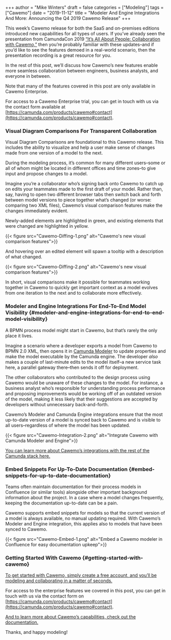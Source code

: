 +++
author = "Mike Winters"
draft = false
categories = ["Modeling"]
tags = ["Cawemo"]
date = "2019-11-12"
title = "Modeler And Engine Integrations And More: Announcing the Q4 2019 Cawemo Release"
+++

This week’s Cawemo release for both the SaaS and on-premises editions introduced new capabilities for all types of users. If you’ve already seen the presentation from CamundaCon 2019 [“It’s All About People: Collaboration with Cawemo,”](https://www.youtube.com/watch?v=AktOF_Hsgzo&feature=youtu.be) then you’re probably familiar with these updates–and if you’d like to see the features demoed in a real-world scenario, then the presentation recording is a great resource for you. 

In the rest of this post, we’ll discuss how Cawemo’s new features enable more seamless collaboration between engineers, business analysts, and everyone in between. 
<!--more-->

Note that many of the features covered in this post are only available in Cawemo Enterprise. 

For access to a Cawemo Enterprise trial, you can get in touch with us via the contact form available at [https://camunda.com/products/cawemo#contact](https://camunda.com/products/cawemo#contact). 


### Visual Diagram Comparisons For Transparent Collaboration

Visual Diagram Comparisons are foundational to this Cawemo release. This includes the ability to visualize and help a user make sense of changes made from one version of a model to the next. 

During the modeling process, it’s common for many different users–some or all of whom might be located in different offices and time zones–to give input and propose changes to a model. 

Imagine you’re a collaborator who’s signing back onto Cawemo to catch up on edits your teammates made to the first draft of your model. Rather than, say, having to open two different browser tabs then switch back and forth between model versions to piece together what’s changed (or worse: comparing two XML files), Cawemo’s visual comparison features make the changes immediately evident. 

Newly-added elements are highlighted in green, and existing elements that were changed are highlighted in yellow.

{{< figure src="Cawemo-Diffing-1.png" alt="Cawemo's new visual comparison features">}}

And hovering over an edited element will spawn a tooltip with a description of what changed. 

{{< figure src="Cawemo-Diffing-2.png" alt="Cawemo's new visual comparison features">}}

In short, visual comparisons make it possible for teammates working together in Cawemo to quickly get important context as a model evolves from one iteration to the next and to collaborate more effectively.


### Modeler and Engine Integrations For End-To-End Model Visibility {#modeler-and-engine-integrations-for-end-to-end-model-visibility}

A BPMN process model might start in Cawemo, but that’s rarely the only place it lives. 

Imagine a scenario where a developer exports a model from Cawemo to BPMN 2.0 XML, then opens it in [Camunda Modeler](https://camunda.com/products/modeler/) to update properties and make the model executable by the Camunda engine. The developer _also_ makes a couple of last-minute edits to the model itself–a new service task here, a parallel gateway there–then sends it off for deployment. 

The other collaborators who contributed to the design process using Cawemo would be unaware of these changes to the model. For instance, a business analyst who’s responsible for understanding process performance and proposing improvements would be working off of an outdated version of the model, making it less likely that their suggestions are accepted by developers without unnecessary back-and-forth. 

Cawemo’s Modeler and Camunda Engine integrations ensure that the most up-to-date version of a model is synced back to Cawemo and is visible to all users–regardless of where the model has been updated. 

{{< figure src="Cawemo-Integration-2.png" alt="Integrate Cawemo with Camunda Modeler and Engine">}}

[You can learn more about Cawemo’s integrations with the rest of the Camunda stack here.](https://docs.camunda.org/cawemo/latest/technical-guide/integrations/)  


### Embed Snippets For Up-To-Date Documentation {#embed-snippets-for-up-to-date-documentation}

Teams often maintain documentation for their process models in Confluence (or similar tools) alongside other important background information about the project. In a case where a model changes frequently, keeping the documentation up-to-date can be a pain. 

Cawemo supports embed snippets for models so that the current version of a model is always available, no manual updating required. With Cawemo’s Modeler and Engine integration, this applies also to models that have been synced to Cawemo. 



{{< figure src="Cawemo-Embed-1.png" alt="Embed a Cawemo modeler in Confluence for easy documentation upkeep">}}



### Getting Started With Cawemo {#getting-started-with-cawemo}

[To get started with Cawemo, simply create a free account, and you’ll be modeling and collaborating in a matter of seconds. ](https://cawemo.com/signup)

For access to the enterprise features we covered in this post, you can get in touch with us via the contact form on [https://camunda.com/products/cawemo#contact](https://camunda.com/products/cawemo#contact).

[And to learn more about Cawemo’s capabilities, check out the documentation.](https://docs.camunda.org/cawemo/latest/user-guide/)

Thanks, and happy modeling!